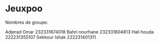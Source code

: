 # Jeuxpoo

Nombres de groupe:

Adjerad Omar 232331674018
Bahri nourhane 232331604813
Hali houda 222231355107
Sekkour Ishak 222231401311
